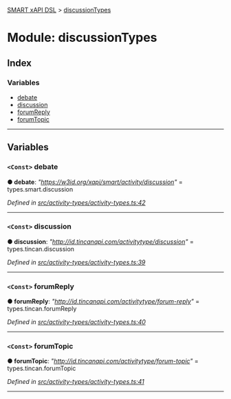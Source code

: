 [SMART xAPI DSL](../README.md) > [discussionTypes](../modules/discussiontypes.md)

# Module: discussionTypes

## Index

### Variables

* [debate](discussiontypes.md#debate)
* [discussion](discussiontypes.md#discussion)
* [forumReply](discussiontypes.md#forumreply)
* [forumTopic](discussiontypes.md#forumtopic)

---

## Variables

<a id="debate"></a>

### `<Const>` debate

**● debate**: *"https://w3id.org/xapi/smart/activity/discussion"* =  types.smart.discussion

*Defined in [src/activity-types/activity-types.ts:42](https://github.com/Gradiant/smart-xapi-dsl/blob/master/src/activity-types/activity-types.ts#L42)*

___
<a id="discussion"></a>

### `<Const>` discussion

**● discussion**: *"http://id.tincanapi.com/activitytype/discussion"* =  types.tincan.discussion

*Defined in [src/activity-types/activity-types.ts:39](https://github.com/Gradiant/smart-xapi-dsl/blob/master/src/activity-types/activity-types.ts#L39)*

___
<a id="forumreply"></a>

### `<Const>` forumReply

**● forumReply**: *"http://id.tincanapi.com/activitytype/forum-reply"* =  types.tincan.forumReply

*Defined in [src/activity-types/activity-types.ts:40](https://github.com/Gradiant/smart-xapi-dsl/blob/master/src/activity-types/activity-types.ts#L40)*

___
<a id="forumtopic"></a>

### `<Const>` forumTopic

**● forumTopic**: *"http://id.tincanapi.com/activitytype/forum-topic"* =  types.tincan.forumTopic

*Defined in [src/activity-types/activity-types.ts:41](https://github.com/Gradiant/smart-xapi-dsl/blob/master/src/activity-types/activity-types.ts#L41)*

___

